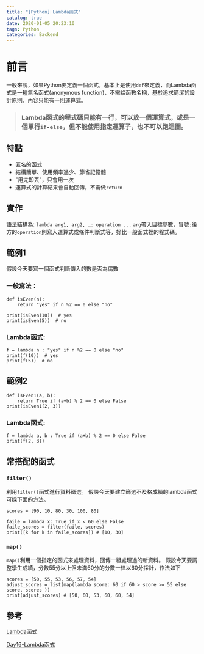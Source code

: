 ```yaml
---
title: "[Python] Lambda函式"
catalog: true
date: 2020-01-05 20:23:10
tags: Python
categories: Backend
---
```

<!-- toc -->
# 前言
一般來說，如果Python要定義一個函式，基本上是使用`def`來定義，而Lambda函式是一種無名函式(anonymous function)，不需給函數名稱，基於追求簡潔的設計原則，內容只能有一則運算式。

> ### Lambda函式的程式碼只能有一行，可以放一個運算式，或是一個單行`if-else`，但不能使用指定運算子，也不可以跑迴圈。

<!--more--> 
## 特點
* 匿名的函式
* 結構簡單、使用頻率過少、節省記憶體
* "用完即丟"，只會用一次
* 運算式的計算結果會自動回傳，不需做`return`


## 實作
語法結構為: `lambda arg1, arg2, …: operation ...`
`arg`帶入目標參數，冒號`:`後方的`operation`則寫入運算式或條件判斷式等，好比一般函式裡的程式碼。
## 範例1
假設今天要寫一個函式判斷傳入的數是否為偶數
### 一般寫法：
```python=
def isEven(n):
    return "yes" if n %2 == 0 else "no"

print(isEven(10))  # yes
print(isEven(5))  # no
```
### Lambda函式:
```python=
f = lambda n : "yes" if n %2 == 0 else "no"
print(f(10))  # yes
print(f(5))  # no
```

## 範例2
```python=
def isEven1(a, b):
    return True if (a+b) % 2 == 0 else False
print(isEven1(2, 3))
```

### Lambda函式:
```python=
f = lambda a, b : True if (a+b) % 2 == 0 else False
print(f(2, 3))
```

## 常搭配的函式
### `filter()`
利用`filter()`函式進行資料篩選。
假設今天要建立篩選不及格成績的lambda函式可採下面的方法。
```python=
scores = [90, 10, 80, 30, 100, 80]

faile = lambda x: True if x < 60 else False
faile_scores = filter(faile, scores)
print([k for k in faile_scores]) # [10, 30]
```

### `map()`
`map()`利用一個指定的函式來處理資料，回傳一組處理過的新資料。
假設今天要調整學生成績，分數55分以上但未滿60分的分數一律以60分採計，作法如下
```python=
scores = [50, 55, 53, 56, 57, 54]
adjust_scores = list(map(lambda score: 60 if 60 > score >= 55 else score, scores ))
print(adjust_scores) # [50, 60, 53, 60, 60, 54]
```

## 參考
[Lambda函式](https://sites.google.com/site/ezpythoncolorcourse/lambdafunction)

[Day16-Lambda函式](https://ithelp.ithome.com.tw/articles/10206801)